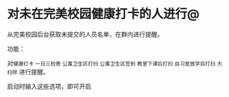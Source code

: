 # 对未在完美校园健康打卡的人进行@

从完美校园后台获取未提交的人员名单，在群内进行提醒。

功能：

对`健康打卡` `一日三检表` `公寓卫生区打扫` `公寓卫生区签到` `教室下课后打扫` `自习室放学后打扫` `大扫除` 进行提醒。

启动时输入这些选项，即可开启